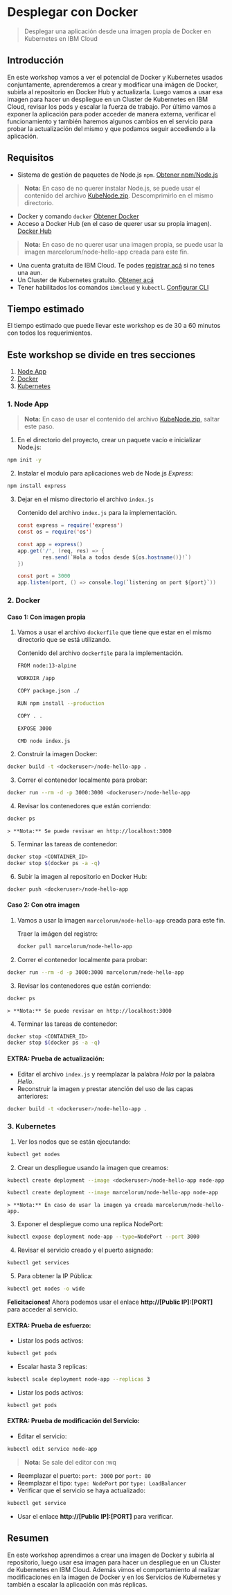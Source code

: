 # Desplegar con Docker
> Desplegar una aplicación desde una imagen propia de Docker en Kubernetes en IBM Cloud
## Introducción

En este workshop vamos a ver el potencial de Docker y Kubernetes usados conjuntamente, aprenderemos a crear y modificar una imágen de Docker, subirla al repositorio en Docker Hub y actualizarla. Luego vamos a usar esa imagen para hacer un despliegue en un Cluster de Kubernetes en IBM Cloud, revisar los pods y escalar la fuerza de trabajo. Por último vamos a exponer la aplicación para poder acceder de manera externa, verificar el funcionamiento y también haremos algunos cambios en el servicio para probar la actualización del mismo y que podamos seguir accediendo a la aplicación.

## Requisitos
- Sistema de gestión de paquetes de Node.js `npm`. [Obtener npm/Node.js](https://www.npmjs.com/get-npm)
> **Nota:** En caso de no querer instalar Node.js, se puede usar el contenido del archivo [KubeNode.zip](KubeNode.zip). Descomprimirlo en el mismo directorio.
- Docker y comando `docker` [Obtener Docker](https://www.docker.com/get-started)
- Acceso a Docker Hub (en el caso de querer usar su propia imagen). [Docker Hub](https://hub.docker.com/)
> **Nota:** En caso de no querer usar una imagen propia, se puede usar la imagen marcelorum/node-hello-app creada para este fin.
- Una cuenta gratuita de IBM Cloud. Te podes [registrar acá](https://cloud.ibm.com/registration) si no tenes una aun.
- Un Cluster de Kubernetes gratuito. [Obtener acá](https://cloud.ibm.com/kubernetes/catalog/create)
- Tener habilitados los comandos `ibmcloud` y `kubectl`. [Configurar CLI](https://cloud.ibm.com/docs/containers?topic=containers-cs_cli_install)

## Tiempo estimado
El tiempo estimado que puede llevar este workshop es de 30 a 60 minutos con todos los requerimientos.

## Este workshop se divide en tres secciones
1. [Node App](#1-node-app)
2. [Docker](#2-docker)
3. [Kubernetes](#3-kubernetes)

### 1. Node App

> **Nota:** En caso de usar el contenido del archivo [KubeNode.zip](KubeNode.zip), saltar este paso.

1. En el directorio del proyecto, crear un paquete vacío e inicializar Node.js:
```bash
npm init -y
```

2. Instalar el modulo para aplicaciones web de Node.js _Express_:
```bash
npm install express
```

3. Dejar en el mismo directorio el archivo `index.js`

    Contenido del archivo `index.js` para la implementación.
    ```java
    const express = require('express')
    const os = require('os')

    const app = express()
    app.get('/', (req, res) => {
            res.send(`Hola a todos desde ${os.hostname()}!`)
    })

    const port = 3000
    app.listen(port, () => console.log(`listening on port ${port}`))
    ```

### 2. Docker

#### Caso 1: Con imagen propia

1. Vamos a usar el archivo `dockerfile` que tiene que estar en el mismo directorio que se está utilizando.

    Contenido del archivo `dockerfile` para la implementación.
    ```bash
    FROM node:13-alpine

    WORKDIR /app

    COPY package.json ./

    RUN npm install --production

    COPY . .

    EXPOSE 3000

    CMD node index.js
    ```

2. Construir la imagen Docker:
```bash
docker build -t <dockeruser>/node-hello-app .
```

3. Correr el contenedor localmente para probar:
```bash
docker run --rm -d -p 3000:3000 <dockeruser>/node-hello-app
```

4. Revisar los contenedores que están corriendo:
```bash
docker ps
```

    > **Nota:** Se puede revisar en http://localhost:3000

5. Terminar las tareas de contenedor:
```bash
docker stop <CONTAINER_ID>
docker stop $(docker ps -a -q)
```

6. Subir la imagen al repositorio en Docker Hub:
```bash
docker push <dockeruser>/node-hello-app
```

#### Caso 2: Con otra imagen

1. Vamos a usar la imagen `marcelorum/node-hello-app` creada para este fin.

    Traer la imágen del registro:
    ```bash
    docker pull marcelorum/node-hello-app
    ```

2. Correr el contenedor localmente para probar:
```bash
docker run --rm -d -p 3000:3000 marcelorum/node-hello-app
```

3. Revisar los contenedores que están corriendo:
```bash
docker ps
```

    > **Nota:** Se puede revisar en http://localhost:3000

4. Terminar las tareas de contenedor:
```bash
docker stop <CONTAINER_ID>
docker stop $(docker ps -a -q)
```

#### EXTRA: Prueba de actualización:
  - Editar el archivo `index.js` y reemplazar la palabra _Hola_ por la palabra _Hello_.
  - Reconstruir la imagen y prestar atención del uso de las capas anteriores:
  ```bash
  docker build -t <dockeruser>/node-hello-app .
  ```

### 3. Kubernetes
1. Ver los nodos que se están ejecutando:
```bash
kubectl get nodes
```

2. Crear un despliegue usando la imagen que creamos:
```bash
kubectl create deployment --image <dockeruser>/node-hello-app node-app
```
```bash
kubectl create deployment --image marcelorum/node-hello-app node-app
```

    > **Nota:** En caso de usar la imagen ya creada marcelorum/node-hello-app.

3. Exponer el despliegue como una replica NodePort:
```bash
kubectl expose deployment node-app --type=NodePort --port 3000
```

4. Revisar el servicio creado y el puerto asignado:
```bash
kubectl get services
```

5. Para obtener la IP Pública:
```bash
kubectl get nodes -o wide
```
  **Felicitaciones!** Ahora podemos usar el enlace **http://[Public IP]:[PORT]** para acceder al servicio.

#### EXTRA: Prueba de esfuerzo:
  - Listar los pods activos:
  ```bash
  kubectl get pods
  ```
  - Escalar hasta 3 replicas:
  ```bash
  kubectl scale deployment node-app --replicas 3
  ```
  - Listar los pods activos:
  ```bash
  kubectl get pods
  ```

#### EXTRA: Prueba de modificación del Servicio:
  - Editar el servicio:
  ```bash
  kubectl edit service node-app
  ```
  > **Nota:** Se sale del editor con :wq

  - Reemplazar el puerto: `port: 3000` por `port: 80`
  - Reemplazar el tipo: `type: NodePort` por `type: LoadBalancer`
  - Verificar que el servicio se haya actualizado:
  ```bash
  kubectl get service
  ```
  - Usar el enlace **http://[Public IP]:[PORT]** para verificar.

## Resumen
En este workshop aprendimos a crear una imagen de Docker y subirla al repositorio, luego usar esa imagen para hacer un despliegue en un Cluster de Kubernetes en IBM Cloud. Además vimos el comportamiento al realizar modificaciones en la imagen de Docker y en los Servicios de Kubernetes y también a escalar la aplicación con más réplicas.
